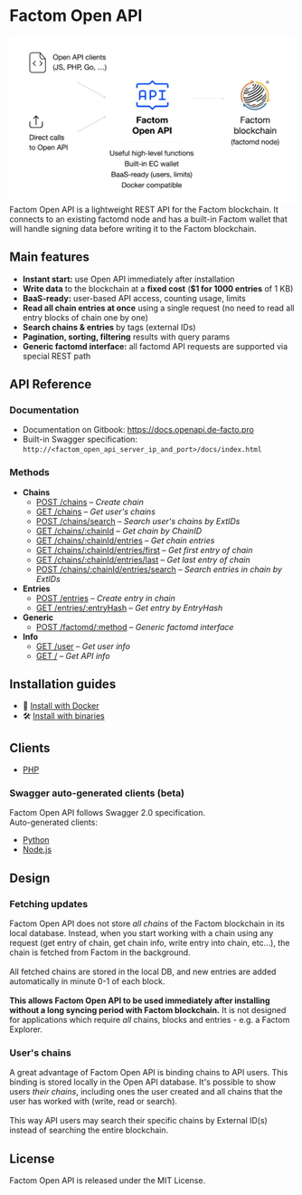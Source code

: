 # Factom Open API
<img src="guides/open-api.png">
Factom Open API is a lightweight REST API for the Factom blockchain. It connects to an existing factomd node and has a built-in Factom wallet that will handle signing data before writing it to the Factom blockchain.

## Main features

- **Instant start:** use Open API immediately after installation
- **Write data** to the blockchain at a **fixed cost** (**\$1 for 1000 entries** of 1 KB)
- **BaaS-ready:** user-based API access, counting usage, limits
- **Read all chain entries at once** using a single request (no need to read all entry blocks of chain one by one)
- **Search chains & entries** by tags (external IDs)
- **Pagination, sorting, filtering** results with query params
- **Generic factomd interface:** all factomd API requests are supported via special REST path

## API Reference

### Documentation

- Documentation on Gitbook: https://docs.openapi.de-facto.pro
- Built-in Swagger specification: `http://<factom_open_api_server_ip_and_port>/docs/index.html`

### Methods

- **Chains**
  - <a href="https://docs.openapi.de-facto.pro/chains/create-chain" target="_blank">POST /chains</a> – _Create chain_
  - <a href="https://docs.openapi.de-facto.pro/chains/get-chains" target="_blank">GET /chains</a> – _Get user's chains_
  - <a href="https://docs.openapi.de-facto.pro/chains/search-chains" target="_blank">POST /chains/search</a> – _Search user's chains by ExtIDs_
  - <a href="https://docs.openapi.de-facto.pro/chains/get-chain" target="_blank">GET /chains/:chainId</a> – _Get chain by ChainID_
  - <a href="https://docs.openapi.de-facto.pro/chains/get-chain-entries" target="_blank">GET /chains/:chainId/entries</a> – _Get chain entries_
  - <a href="https://docs.openapi.de-facto.pro/chains/get-chain-first-entry" target="_blank">GET /chains/:chainId/entries/first</a> – _Get first entry of chain_
  - <a href="https://docs.openapi.de-facto.pro/chains/get-chain-last-entry" target="_blank">GET /chains/:chainId/entries/last</a> – _Get last entry of chain_
  - <a href="https://docs.openapi.de-facto.pro/chains/search-chain-entries" target="_blank">POST /chains/:chainId/entries/search</a> – _Search entries in chain by ExtIDs_
- **Entries**
  - <a href="https://docs.openapi.de-facto.pro/entries/create-entry" target="_blank">POST /entries</a> – _Create entry in chain_
  - <a href="https://docs.openapi.de-facto.pro/entries/get-entry" target="_blank">GET /entries/:entryHash</a> – _Get entry by EntryHash_
- **Generic**
  - <a href="https://docs.openapi.de-facto.pro/factomd/factomd-method" target="_blank">POST /factomd/:method</a> – _Generic factomd interface_
- **Info**
  - <a href="https://docs.openapi.de-facto.pro/user/get-user" target="_blank">GET /user</a> – _Get user info_
  - <a href="https://docs.openapi.de-facto.pro/api/api-info" target="_blank">GET /</a> – _Get API info_

## Installation guides

- 🐳 <a href="https://github.com/DeFacto-Team/Factom-Open-API/blob/master/guides/INSTALL_DOCKER.md">Install with Docker</a>
- 🛠 <a href="https://github.com/DeFacto-Team/Factom-Open-API/blob/master/guides/INSTALL_BINARY.md">Install with binaries</a>

## Clients

- <a href="https://github.com/DeFacto-Team/Factom-Open-API-PHP" target="_blank">PHP</a>

### Swagger auto-generated clients (beta)
Factom Open API follows Swagger 2.0 specification.<br />
Auto-generated clients:
- <a href="https://github.com/DeFacto-Team/FOA-Swagger-python" target="_blank">Python</a>
- <a href="https://github.com/DeFacto-Team/FOA-Swagger-nodejs" target="_blank">Node.js</a>

## Design

### Fetching updates

Factom Open API does not store _all chains_ of the Factom blockchain in its local database. Instead, when you start working with a chain using any request (get entry of chain, get chain info, write entry into chain, etc...), the chain is fetched from Factom in the background.
<br /><br />
All fetched chains are stored in the local DB, and new entries are added automatically in minute 0-1 of each block.
<br /><br />
**This allows Factom Open API to be used immediately after installing without a long syncing period with Factom blockchain.** It is not designed for applications which require _all_ chains, blocks and entries - e.g. a Factom Explorer.

### User's chains

A great advantage of Factom Open API is binding chains to API users. This binding is stored locally in the Open API database. It's possible to show users _their chains_, including ones the user created and all chains that the user has worked with (write, read or search).<br /><br />
This way API users may search their specific chains by External ID(s) instead of searching the entire blockchain.

### 

## License
Factom Open API is released under the MIT License.
